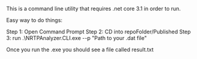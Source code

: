 This is a command line utility that requires .net core 3.1 in order to run.

Easy way to do things:

Step 1: Open Command Prompt
Step 2: CD into repoFolder/Published
Step 3: run .\NRTPAnalyzer.CLI.exe --p "Path to your .dat file"

Once you run the .exe you should see a file called result.txt